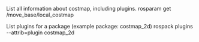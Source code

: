 List all information about costmap, including plugins.
rosparam get  /move_base/local_costmap

List plugins for a package (example package: costmap_2d)
rospack plugins --attrib=plugin costmap_2d

